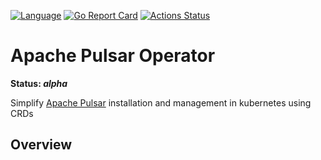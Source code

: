 [![Language](https://img.shields.io/badge/Language-Go-blue)](https://golang.org/)
[![Go Report Card](https://goreportcard.com/badge/github.com/monimesl/pulsar-operator)](https://goreportcard.com/report/github.com/monimesl/pulsar-operator)
[![Actions Status](https://github.com/monimesl/pulsar-operator/workflows/Test%20and%20Build/badge.svg)](https://github.com/monimesl/pulsar-operator/actions)

# Apache Pulsar Operator

**Status: *alpha***

Simplify [Apache Pulsar](https://pulsar.apache.org/) installation and management in kubernetes using CRDs

## Overview